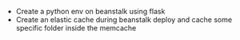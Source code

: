 * Create a python env on beanstalk using flask
* Create an elastic cache during beanstalk deploy and cache some specific folder inside the memcache
